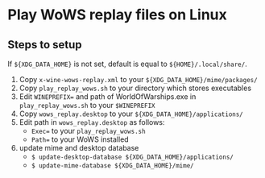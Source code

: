 # Play WoWS replay files on Linux

## Steps to setup
If `${XDG_DATA_HOME}` is not set, default is equal to `${HOME}/.local/share/`.

1. Copy `x-wine-wows-replay.xml` to your `${XDG_DATA_HOME}/mime/packages/`
2. Copy `play_replay_wows.sh` to your directory which stores executables
3. Edit `WINEPREFIX=` and path of WorldOfWarships.exe in `play_replay_wows.sh` to your `$WINEPREFIX`
4. Copy `wows_replay.desktop` to your `${XDG_DATA_HOME}/applications/`
5. Edit path in `wows_replay.desktop` as follows:
	- `Exec=` to your `play_replay_wows.sh`
	- `Path=` to your WoWS installed
6. update mime and desktop database
	- `$ update-desktop-database ${XDG_DATA_HOME}/applications/`
	- `$ update-mime-database ${XDG_DATA_HOME}/mime/`


